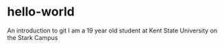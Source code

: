 # hello-world
An introduction to git
I am a 19 year old student at Kent State University on the Stark Campus
